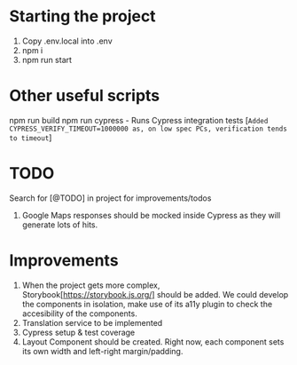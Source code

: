 
# Starting the project
1. Copy .env.local into .env
2. npm i
3. npm run start

# Other useful scripts
npm run build
npm run cypress - Runs Cypress integration tests
[`Added CYPRESS_VERIFY_TIMEOUT=1000000 as, on low spec PCs, verification tends to timeout`]

# TODO 
Search for [@TODO] in project for improvements/todos
1. Google Maps responses should be mocked inside Cypress as they will generate lots of hits.


# Improvements
1. When the project gets more complex, Storybook[https://storybook.js.org/] should be added.
   We could develop the components in isolation, make use of its a11y plugin to check the accesibility of the components.
2. Translation service to be implemented
3. Cypress setup & test coverage
4. Layout Component should be created. Right now, each component sets its own width and left-right margin/padding.